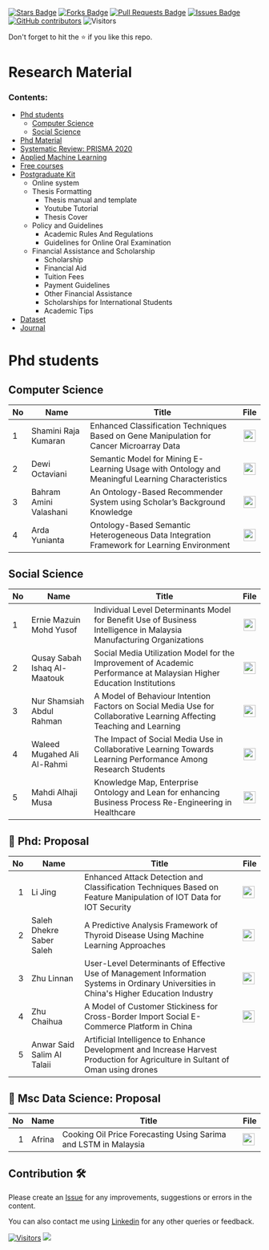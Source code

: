 <a href="https://github.com/drshahizan/research-material/stargazers"><img src="https://img.shields.io/github/stars/drshahizan/research-material" alt="Stars Badge"/></a>
<a href="https://github.com/drshahizan/research-material/network/members"><img src="https://img.shields.io/github/forks/drshahizan/research-material" alt="Forks Badge"/></a>
<a href="https://github.com/drshahizan/research-material/pulls"><img src="https://img.shields.io/github/issues-pr/drshahizan/research-material" alt="Pull Requests Badge"/></a>
<a href="https://github.com/drshahizan/research-material/issues"><img src="https://img.shields.io/github/issues/drshahizan/research-material" alt="Issues Badge"/></a>
<a href="https://github.com/drshahizan/research-material/graphs/contributors"><img alt="GitHub contributors" src="https://img.shields.io/github/contributors/drshahizan/research-material?color=2b9348"></a>
![Visitors](https://api.visitorbadge.io/api/visitors?path=https%3A%2F%2Fgithub.com%2Fdrshahizan%2Fresearch-material&labelColor=%23d9e3f0&countColor=%23697689&style=flat)

Don't forget to hit the :star: if you like this repo.

# Research Material

### Contents:
- [Phd students](#phd-students)
   - [Computer Science](#computer-science)
   - [Social Science](#social-science)
- [Phd Material](https://github.com/drshahizan/research-material/tree/main/material)
- [Systematic Review: PRISMA 2020](./SLR)
- [Applied Machine Learning](https://github.com/drshahizan/research-material/blob/main/material/applied-ml.md)
- [Free courses](https://github.com/drshahizan/research-material/blob/main/material/free-courses.md)
- [Postgraduate Kit](https://github.com/drshahizan/research-material/blob/main/material/utm-kit.md)
   - Online system
   - Thesis Formatting
      - Thesis manual and template
      - Youtube Tutorial
      - Thesis Cover
   - Policy and Guidelines
      - Academic Rules And Regulations
      - Guidelines for Online Oral Examination
   - Financial Assistance and Scholarship
      - Scholarship
      - Financial Aid
      - Tuition Fees
      - Payment Guidelines
      - Other Financial Assistance
      - Scholarships for International Students
      - Academic Tips
- [Dataset](https://github.com/drshahizan/research-material/blob/main/material/dataset.md)
- [Journal](https://github.com/drshahizan/research-material/blob/main/material/readme.md)

   
# Phd students
## Computer Science
| No | Name | Title |  File |
| ----- | ----- | ------ | :------: | 
| 1 | Shamini Raja Kumaran | Enhanced Classification Techniques Based on Gene Manipulation for Cancer Microarray Data | <a href="https://drive.google.com/drive/u/1/folders/1KSCWtVWZLUPAeNP7MnLD9zCCC8-OBCe8" ><img src="/images/document1.png" width="24px" height="24px" ></a> |
| 2 | Dewi Octaviani | Semantic Model for Mining E-Learning Usage with Ontology and Meaningful Learning Characteristics | <a href="https://drive.google.com/drive/u/1/folders/12XNQQwF1JDdHW1MThDk29k6a3zY9-BHA" ><img src="/images/document1.png" width="24px" height="24px" ></a> |
| 3 | Bahram Amini Valashani | An Ontology-Based Recommender System using Scholar’s Background Knowledge | <a href="https://drive.google.com/drive/u/1/folders/1jjsasglgeFg_yv6_CVxuAQtgFDFJ0uWF" ><img src="/images/document1.png" width="24px" height="24px" ></a> |
| 4 | Arda Yunianta | Ontology-Based Semantic Heterogeneous Data Integration Framework for Learning Environment | <a href="https://drive.google.com/drive/u/1/folders/119DWjJGSCM73sVaZkvAN9U6EmhgZhcZP" ><img src="/images/document1.png" width="24px" height="24px" ></a> |

## Social Science
| No | Name | Title |  File |
| ----- | ----- | ------ | :------: | 
| 1 | Ernie Mazuin Mohd Yusof | Individual Level Determinants Model for Benefit Use of Business Intelligence in Malaysia Manufacturing Organizations| <a href="https://drive.google.com/drive/u/1/folders/1qqIaFnxY4lwsh6BDsrFc45x8EtlGEYNK" ><img src="/images/document1.png" width="24px" height="24px" ></a> |
| 2 | Qusay Sabah Ishaq Al-Maatouk | Social Media Utilization Model for the Improvement of Academic Performance at Malaysian Higher Education Institutions | <a href="https://drive.google.com/drive/u/1/folders/1SHAcOKLpVSQZKovQ2PAdsDQ0To48E56E" ><img src="/images/document1.png" width="24px" height="24px" ></a> |
| 3 | Nur Shamsiah Abdul Rahman | A Model of Behaviour Intention Factors on Social Media Use for Collaborative Learning Affecting Teaching and Learning | <a href="https://drive.google.com/drive/u/1/folders/160y6aoEfS5oWdrOfNFCti4t9ojT0Mbke" ><img src="/images/document1.png" width="24px" height="24px" ></a> |
| 4 | Waleed Mugahed Ali Al-Rahmi | The Impact of Social Media Use in Collaborative Learning Towards Learning Performance Among Research Students | <a href="https://drive.google.com/drive/u/1/folders/1Hvq5NpT-XriLs3M9hL6_-TBGfWIsqbWg" ><img src="/images/document1.png" width="24px" height="24px" ></a> |
| 5 | Mahdi Alhaji Musa | Knowledge Map, Enterprise Ontology and Lean for enhancing Business Process Re-Engineering in Healthcare  | <a href="https://drive.google.com/drive/u/1/folders/1-vs8WWvx4l9K4QHpYEcO2CDv24RiDZz3" ><img src="/images/document1.png" width="24px" height="24px" ></a> |

## 📖 Phd: Proposal
| No | Name | Title |  File |
| -----: | ----- | ------ | ------ | 
| 1 | Li Jing | Enhanced Attack Detection and Classification Techniques Based on Feature Manipulation of IOT Data for IOT Security | <a href="https://drive.google.com/drive/u/1/folders/1htEHWofGPdG0_bB_OxUMkcLycj0pf5DZ" ><img src="/images/document1.png" width="24px" height="24px" ></a>
| 2 | Saleh Dhekre Saber Saleh | A Predictive Analysis Framework of Thyroid Disease Using Machine Learning Approaches | <a href="https://drive.google.com/drive/u/1/folders/128OOMGs6TJEXIsu1Xetfx19ZKxeekUXS" ><img src="/images/document1.png" width="24px" height="24px" ></a> |
| 3 | Zhu Linnan | User-Level Determinants of Effective Use of Management Information Systems in Ordinary Universities in China's Higher Education Industry | <a href="https://drive.google.com/drive/folders/138Pj_MnAxx2Q-CVd36ks9HtUE0DbM40N?usp=drive_link" ><img src="/images/document1.png" width="24px" height="24px" ></a> |
| 4 | Zhu Chaihua | A Model of Customer Stickiness for Cross-Border Import Social E-Commerce Platform in China | <a href="https://drive.google.com/drive/folders/138Pj_MnAxx2Q-CVd36ks9HtUE0DbM40N?usp=drive_link" ><img src="/images/document1.png" width="24px" height="24px" ></a> |
| 5 | Anwar Said Salim Al Talaii | Artificial Intelligence to Enhance Development and Increase Harvest Production for Agriculture in Sultant of Oman using drones |   |

## 📖 Msc Data Science: Proposal
| No | Name | Title |  File |
| -----: | ----- | ------ | ------ | 
| 1 | Afrina | Cooking Oil Price Forecasting Using Sarima and LSTM in Malaysia | <a href="https://drive.google.com/drive/folders/1mXXjKQLtTxGbJWc_3y46TWzW_oQSeHSD?usp=sharing" ><img src="/images/document1.png" width="24px" height="24px" ></a>


## Contribution 🛠️
Please create an [Issue](https://github.com/drshahizan/research-material/issues) for any improvements, suggestions or errors in the content.

You can also contact me using [Linkedin](https://www.linkedin.com/in/drshahizan/) for any other queries or feedback.

[![Visitors](https://api.visitorbadge.io/api/visitors?path=https%3A%2F%2Fgithub.com%2Fdrshahizan&labelColor=%23697689&countColor=%23555555&style=plastic)](https://visitorbadge.io/status?path=https%3A%2F%2Fgithub.com%2Fdrshahizan)
![](https://hit.yhype.me/github/profile?user_id=81284918)
